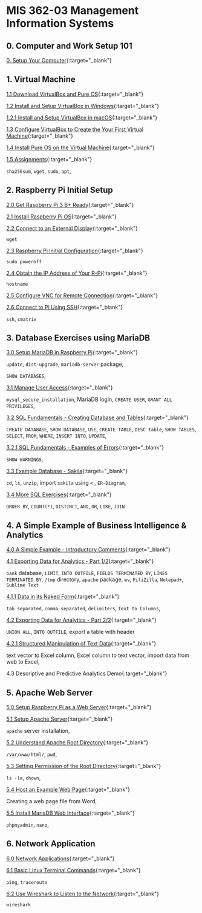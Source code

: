 # MIS 362-03 Management Information Systems

## 0. Computer and Work Setup 101

[0. Setup Your Computer](https://zwentt.github.io/wsu-mis-362/0.%20Setup%20Your%20Computer){:target="_blank"}

## 1. Virtual Machine

[1.1 Download VirtualBox and Pure OS](https://zwentt.github.io/wsu-mis-362/1.1%20Download%20VirtualBox%20and%20Pure%20OS){:target="_blank"}

[1.2 Install and Setup VirtualBox in Windows](https://zwentt.github.io/wsu-mis-362/1.2%20Install%20and%20Setup%20Virtual%20Machine){:target="_blank"}

[1.2.1 Install and Setup VirtualBox in macOS](https://github.com/zwentt/wsu-mis-362/blob/main/1.2.1%20Install%20and%20Setup%20VirtualBox%20Software%20on%20a%20macOS.pdf){:target="_blank"}

[1.3 Configure VirtualBox to Create the Your First Virtual Machine](https://zwentt.github.io/wsu-mis-362/1.3%20Configure%20VirtualBox%20to%20Create%20the%20First%20Virtual%20Machine){:target="_blank"}

[1.4 Install Pure OS on the Virtual Machine](https://zwentt.github.io/wsu-mis-362/1.4%20Install%20PureOS%20on%20the%20Virtual%20Machine){:target="_blank"}

[1.5 Assignments](https://zwentt.github.io/wsu-mis-362/1.5%20Assignments){:target="_blank"}

`sha256sum`, `wget`, `sudo`,  `apt`, 

## 2. Raspberry Pi Initial Setup 

[2.0 Get Raspberry Pi 3 B+ Ready](https://zwentt.github.io/wsu-mis-362/2.0%20Get%20Raspberry%20Pi%203%20B%2B%20Ready){:target="_blank"}

[2.1 Install Raspberry Pi OS](https://zwentt.github.io/wsu-mis-362/2.1%20Install%20Raspberry%20Pi%20OS%20){:target="_blank"}

[2.2 Connect to an External Display](https://zwentt.github.io/wsu-mis-362/2.2%20Connect%20to%20an%20External%20Display%20%26%20VNC){:target="_blank"}

`wget`

[2.3 Raspberry Pi Initial Configuration](https://zwentt.github.io/wsu-mis-362/2.3%20Raspberry%20Pi%20Initial%20Configuration){:target="_blank"}

`sudo poweroff`

[2.4 Obtain the IP Address of Your R-Pi](https://zwentt.github.io/wsu-mis-362/2.4%20Obtain%20the%20IP%20Address%20of%20Your%20Pi){:target="_blank"}

`hostname`

[2.5 Configure VNC for Remote Connection](https://zwentt.github.io/wsu-mis-362/2.5%20Configure%20VNC%20for%20Remote%20Connection){:target="_blank"}

[2.6 Connect to Pi Using SSH](https://zwentt.github.io/wsu-mis-362/2.6%20Connect%20to%20Pi%20using%20SSH){:target="_blank"}

`ssh`, `cmatrix`

## 3. Database Exercises using MariaDB 

[3.0 Setup MariaDB in Raspberry Pi](https://zwentt.github.io/wsu-mis-362/3.0%20Setup%20MariaDB){:target="_blank"}

`update`, `dist-upgrade`, `mariadb-server` package, 

`SHOW DATABASES`, 

[3.1 Manage User Access](https://zwentt.github.io/wsu-mis-362/3.1%20Manage%20User%20Access){:target="_blank"}

`mysql_secure_installation`, MariaDB login, `CREATE USER`, `GRANT ALL PRIVILEGES`, 

[3.2 SQL Fundamentals - Creating Database and Tables](https://zwentt.github.io/wsu-mis-362/3.2%20SQL%20Fundamentals%20Creating%20Database%20and%20Tables){:target="_blank"}

`CREATE DATABASE`, `SHOW DATABASE`, `USE`, `CREATE TABLE`, `DESC table`, `SHOW TABLES`, `SELECT`, `FROM`, `WHERE`, `INSERT INTO`, `UPDATE`, 

[3.2.1 SQL Fundamentals - Examples of Errors](https://zwentt.github.io/wsu-mis-362/3.2.1%20SQL%20Fundamentals%20-%20Examples%20of%20Errors%20){:target="_blank"}

`SHOW WARNINGS`, 

[3.3 Example Database - Sakila](https://zwentt.github.io/wsu-mis-362/3.3%20Example%20Database%20-%20Sakila){:target="_blank"} 

`cd`, `ls`, `unzip`, import `sakila` using `<` , `ER-Diagram`, 

[3.4 More SQL Exercises](https://zwentt.github.io/wsu-mis-362/3.4%20More%20SQL%20Exercises){:target="_blank"}

`ORDER BY`, `COUNT(*)`, `DISTINCT`, `AND`, `OR`, `LIKE`, `JOIN`

## 4. A Simple Example of Business Intelligence & Analytics

[4.0 A Simple Example - Introductory Comments](https://zwentt.github.io/wsu-mis-362/4.0%20A%20Simple%20Example%20for%20Analytics){:target="_blank"}

[4.1 Exporting Data for Analytics - Part 1/2](https://zwentt.github.io/wsu-mis-362/4.1%20Exporting%20Data%20for%20Analytics){:target="_blank"}

`bank` database, `LIMIT`, `INTO OUTFILE`, `FIELDS TERMINATED BY`, `LINES TERMINATED BY`, `/tmp` directory, `apache` package, `mv`, `FiliZilla`, `Notepad+`, `Sublime Text`

[4.1.1 Data in its Naked Form](https://zwentt.github.io/wsu-mis-362/4.1.1%20Data%20in%20its%20Naked%20Form){:target="_blank"}

`tab separated`, `comma separated`, `delimiters`, `Text to Columns`, 

[4.2 Exporting Data for Analytics - Part 2/2](https://zwentt.github.io/wsu-mis-362/4.2%20Exporting%20Data%20for%20Analytics%20-%20Part%202){:target="_blank"}

`UNION ALL`, `INTO OUTFILE`, export a table with header

[4.2.1 Structured Manipulation of Text Data](https://zwentt.github.io/wsu-mis-362/4.2.1%20Structured%20Handling%20of%20Text%20Data){:target="_blank"}

text vector to Excel column, Excel column to text vector, import data from web to Excel, 

4.3 Descriptive and Predictive Analytics Demo{:target="_blank"}

## 5. Apache Web Server

[5.0 Setup Raspberry Pi as a Web Server](https://zwentt.github.io/wsu-mis-362/5.0%20Setup%20Raspberry%20Pi%20as%20a%20Web%20Server){:target="_blank"}

[5.1 Setup Apache Server](https://zwentt.github.io/wsu-mis-362/5.1%20Setup%20Apache%20Server){:target="_blank"}

`apache` server installation, 

[5.2 Understand Apache Root Directory](https://zwentt.github.io/wsu-mis-362/5.2%20Understand%20Apache%20Root%20Directory){:target="_blank"}

`/var/www/html/`, `pwd`, 

[5.3 Setting Permission of the Root Directory](https://zwentt.github.io/wsu-mis-362/5.3%20Setting%20Permission%20of%20the%20Root%20Directory){:target="_blank"}

`ls -la`, `chown`, 

[5.4 Host an Example Web Page](https://zwentt.github.io/wsu-mis-362/5.4%20Host%20an%20Example%20Web%20Page){:target="_blank"}

Creating a web page file from Word, 

[5.5 Install MariaDB Web Interface](https://zwentt.github.io/wsu-mis-362/5.5%20Install%20MariaDB%20Web%20Interface){:target="_blank"}

`phpmyadmin`, `nano`, 

## 6. Network Application 

[6.0 Network Applications](https://zwentt.github.io/wsu-mis-362/6.0%20Network%20Applications){:target="_blank"}

[6.1 Basic Linux Terminal Commands](https://zwentt.github.io/wsu-mis-362/6.1%20Basic%20Linux%20Terminal%20Command){:target="_blank"}

`ping`, `traceroute`

[6.2 Use Wireshark to Listen to the Network](https://zwentt.github.io/wsu-mis-362/6.2%20Use%20Wireshark%20to%20Listen%20to%20the%20Network){:target="_blank"}

`wireshark`
